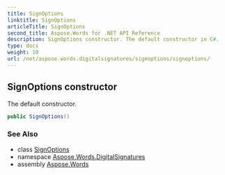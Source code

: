 ```yaml
---
title: SignOptions
linktitle: SignOptions
articleTitle: SignOptions
second_title: Aspose.Words for .NET API Reference
description: SignOptions constructor. The default constructor in C#.
type: docs
weight: 10
url: /net/aspose.words.digitalsignatures/signoptions/signoptions/
---
```

## SignOptions constructor

The default constructor.

```csharp
public SignOptions()
```

### See Also

* class [SignOptions](../)
* namespace [Aspose.Words.DigitalSignatures](../../signoptions/)
* assembly [Aspose.Words](../../../)
